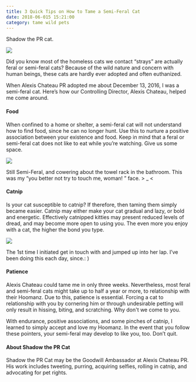 ```yaml
---
title: 3 Quick Tips on How to Tame a Semi-Feral Cat
date: 2018-06-015 15:21:00
category: tame wild pets
---
```


Shadow the PR cat.

![](/img/22.jpg)

Did you know most of the homeless cats we contact “strays” are actually feral or semi-feral cats? Because of the wild nature and concern with human beings, these cats are hardly ever adopted and often euthanized.

When Alexis Chateau PR adopted me about December 13, 2016, I was a semi-feral cat. Here’s how our Controlling Director, Alexis Chateau, helped me come around.

#### Food

When confined to a home or shelter, a semi-feral cat will not understand how to find food, since he can no longer hunt. Use this to nurture a positive association between your existence and food. Keep in mind that a feral or semi-feral cat does not like to eat while you’re watching. Give us some space.

<!-- more -->

![](/img/23.jpg)

Still Semi-Feral, and cowering about the towel rack in the bathroom. This was my “you better not try to touch me, woman! ” face. > _ <

#### Catnip

Is your cat susceptible to catnip? If therefore, then taming them simply became easier. Catnip may either make your cat gradual and lazy, or bold and energetic. Effectively catnipped kitties may present reduced levels of dread, and may become more open to using you. The even more you enjoy with a cat, the higher the bond you type.

![](/img/24.jpg)

The 1st time I initiated get in touch with and jumped up into her lap. I’ve been doing this each day, since.: )

#### Patience

Alexis Chateau could tame me in only three weeks. Nevertheless, most feral and semi-feral cats might take up to half a year or more, to relationship with their Hoomanz. Due to this, patience is essential. Forcing a cat to relationship with you by cornering him or through undesirable petting will only result in hissing, biting, and scratching. Why don't we come to you.

With endurance, positive associations, and some pinches of catnip, I learned to simply accept and love my Hoomanz. In the event that you follow these pointers, your semi-feral may develop to like you, too. Don’t quit.

#### About Shadow the PR Cat

Shadow the PR Cat may be the Goodwill Ambassador at Alexis Chateau PR. His work includes tweeting, purring, acquiring selfies, rolling in catnip, and advocating for pet rights.